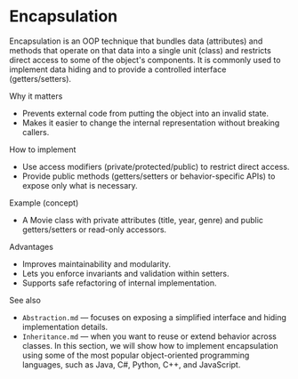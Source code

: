 # Encapsulation

Encapsulation is an OOP technique that bundles data (attributes) and methods that operate on that data into a single unit (class) and restricts direct access to some of the object's components. It is commonly used to implement data hiding and to provide a controlled interface (getters/setters).

Why it matters

- Prevents external code from putting the object into an invalid state.
- Makes it easier to change the internal representation without breaking callers.

How to implement

- Use access modifiers (private/protected/public) to restrict direct access.
- Provide public methods (getters/setters or behavior-specific APIs) to expose only what is necessary.

Example (concept)

- A Movie class with private attributes (title, year, genre) and public getters/setters or read-only accessors.

Advantages

- Improves maintainability and modularity.
- Lets you enforce invariants and validation within setters.
- Supports safe refactoring of internal implementation.

See also

- `Abstraction.md` — focuses on exposing a simplified interface and hiding implementation details.
- `Inheritance.md` — when you want to reuse or extend behavior across classes.
  In this section, we will show how to implement encapsulation using some of the most popular object-oriented programming languages, such as Java, C#, Python, C++, and JavaScript.

